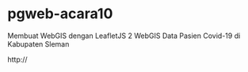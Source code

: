 # pgweb-acara10
Membuat WebGIS dengan LeafletJS 2
WebGIS Data Pasien Covid-19 di Kabupaten Sleman

http://
